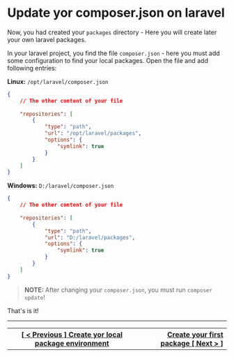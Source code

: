 # Update yor composer.json on laravel

Now, you had created  your `packages` directory - Here you will create later your own laravel packages.

In your laravel project, you find the file `composer.json` - here you must add some configuration to find your local packages. Open the file and add following entries:

**Linux:** `/opt/laravel/composer.json` 
```json
{
    // The other content of your file
    
    "repositories": [
        {
            "type": "path",
            "url": "/opt/laravel/packages",
            "options": {
                "symlink": true
            }
        }
    ]
}
```

**Windows:** `D:/laravel/composer.json` 
```json
{
    // The other content of your file
    
    "repositories": [
        {
            "type": "path",
            "url": "D:/laravel/packages",
            "options": {
                "symlink": true
            }
        }
    ]
}
```

> **NOTE:** After changing your `composer.json`, you must run `composer update`!

That's is it!

----
<table width="100%">
  <tr>
    <th>
      <a href="environment.md">[ < Previous ] Create yor local package environment</a>
    </th>
    <th style="text-align: right">
      <a href="create.md">Create your first package [ Next > ]</a>
    </th>
  </tr>
</div>
